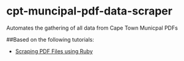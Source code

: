 # cpt-muncipal-pdf-data-scraper
Automates the gathering of all data from Cape Town Municpal PDFs

##Based on the following tutorials:

- [Scraping PDF Files using Ruby](http://www.thewanderingconsultant.com/scraping-pdf-files-using-ruby/)

